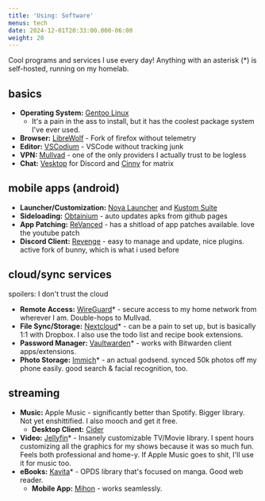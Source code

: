 ```yaml
---
title: 'Using: Software'
menus: tech
date: 2024-12-01T20:33:00.000-06:00
weight: 20
---
```

Cool programs and services I use every day! Anything with an asterisk (*) is self-hosted, running on my homelab.

## basics
- **Operating System:** [Gentoo Linux](https://www.gentoo.org/)
    - It's a pain in the ass to install, but it has the coolest package system I've ever used.
- **Browser:** [LibreWolf](https://librewolf.net) - Fork of firefox without telemetry
- **Editor:** [VSCodium](https://vscodium.com) - VSCode without tracking junk
- **VPN:** [Mullvad](https://mullvad.net) - one of the only providers I actually trust to be logless
- **Chat:** [Vesktop](https://github.com/Vencord/Vesktop) for Discord and [Cinny](https://cinny.in/) for matrix

## mobile apps (android)
- **Launcher/Customization:** [Nova Launcher](https://novalauncher.com/) and [Kustom Suite](https://docs.kustom.rocks/)
- **Sideloading:** [Obtainium](https://github.com/ImranR98/Obtainium) - auto updates apks from github pages
- **App Patching:** [ReVanced](https://revanced.app/) - has a shitload of app patches available. love the youtube patch
- **Discord Client:** [Revenge](https://github.com/revenge-mod) - easy to manage and update, nice plugins. active fork of bunny, which is what i used before

## cloud/sync services
spoilers: I don't trust the cloud
- **Remote Access:** [WireGuard](https://wireguard.com/)* - secure access to my home network from wherever I am. Double-hops to Mullvad.
- **File Sync/Storage:** [Nextcloud](https://nextcloud.com)* - can be a pain to set up, but is basically 1:1 with Dropbox. I also use the todo list and recipe book extensions.
- **Password Manager:** [Vaultwarden](https://github.com/dani-garcia/vaultwarden)* - works with Bitwarden client apps/extensions.
- **Photo Storage:** [Immich](https://immich.app/)* - an actual godsend. synced 50k photos off my phone easily. good search & facial recognition, too. 

## streaming
- **Music:** Apple Music - significantly better than Spotify. Bigger library. Not yet enshittified. I also mooch and get it free.
    - **Desktop Client:** [Cider](https://cidercollective.itch.io/cider)
- **Video:** [Jellyfin](https://jellyfin.org)* - Insanely customizable TV/Movie library. I spent hours customizing all the graphics for my shows because it was so much fun. Feels both professional and home-y. If Apple Music goes to shit, I'll use it for music too.
- **eBooks:** [Kavita](https://kavitareader.com)* - OPDS library that's focused on manga. Good web reader.
    - **Mobile App:** [Mihon](https://mihon.app) - works seamlessly.